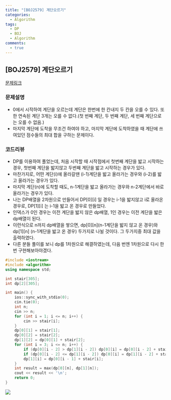 ```yaml
---
title: "[BOJ2579] 계단오르기"
categories:
  - Algorithm
tags:
  - DP
  - BOJ
  - Algorithm
comments:
  - true
---
```


## [BOJ2579] 계단오르기

[문제링크](https://www.acmicpc.net/problem/2579)

### 문제설명
* 0에서 시작하여 계단을 오르는데 계단은 한번에 한 칸내지 두 칸을 오를 수 있다. 또한 연속된 계단 3개는 오를 수 없다.(첫 번째 계단, 두 번째 계단, 세 번째 계단으로는 오를 수 없음.) 
* 마지막 계단에 도착을 무조건 하여야 하고, 마지막 계단에 도착하였을 때 계단에 쓰여있던 점수들의 최대 합을 구하는 문제이다.

### 코드리뷰
* DP를 이용하여 풀었는데, 처음 시작할 때 시작점에서 첫번째 계단을 밟고 시작하는 경우, 첫번째 계단을 밟지않고 두번째 계단을 밟고 시작하는 경우가 있다.
* 마찬가지로, 어떤 계단(i)에 올라갈땐 (i-1)계단을 밟고 올라가는 경우와 (i-2)를 밟고 올라가는 경우가 있다. 
* 마지막 계단(n)에 도착할 때도, n-1계단을 밟고 올라가는 경우와 n-2계단에서 바로 올라가는 경우가 있다.
* 나는 DP배열을 2차원으로 만들어서 DP[0][i] 일 경우는 i-1을 밟지않고 i로 올라온 경우로, DP[1][i] 는 i-1을 밟고 온 경우로 만들었다.
* 인덱스가 0인 경우는 이전 계단을 밟지 않은 dp배열, 1인 경우는 이전 계단을 밟은 dp배열이 된다. 
* 이런식으로 n까지 dp배열을 쌓으면, dp[0][n](n-1계단을 밟지 않고 온 경우)와 dp[1][n] (n-1계단을 밟고 온 경우) 두가지로 나뉠 것이다. 그 두가지중 최대 값을 출력하였다.
* 다른 분들 풀이를 보니 dp를 1차원으로 해결하였는데, 다음 번엔 1차원으로 다시 한번 구현해보아야겠다.

```cpp
#include <iostream>
#include <algorithm>
using namespace std;

int stair[305];
int dp[2][305];

int main() {
	ios::sync_with_stdio(0);
	cin.tie(0);
	int n;
	cin >> n;
	for (int i = 1; i <= n; i++) {
		cin >> stair[i];
	}
	dp[0][1] = stair[1];
	dp[0][2] = stair[2];
	dp[1][2] = dp[0][1] + stair[2];
	for (int i = 3; i <= n; i++) {
		if (dp[0][i - 2] > dp[1][i - 2]) dp[0][i] = dp[0][i - 2] + stair[i];
		if (dp[0][i - 2] <= dp[1][i - 2]) dp[0][i] = dp[1][i - 2] + stair[i];
		dp[1][i] = dp[0][i - 1] + stair[i];
	}
	int result = max(dp[0][n], dp[1][n]);
	cout << result << '\n';
	return 0;
}
```

![](/assets/img/Algorithm/07082.png)
